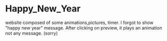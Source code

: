 # Happy_New_Year
website composed of some animations,pictures, timer.
I forgot to show "happy new year" message. After clicking on preview, it plays an animation not any message. (sorry)
